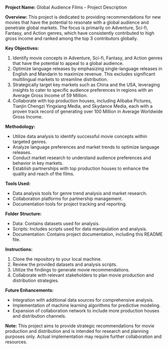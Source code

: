 **Project Name:** Global Audience Films - Project Description

**Overview:**
This project is dedicated to providing recommendations for new movies that have the potential to resonate with a global audience and penetrate global markets. The focus is primarily on Adventure, Sci-fi, Fantasy, and Action genres, which have consistently contributed to high gross income and ranked among the top 3 contributors globally.

**Key Objectives:**
1. Identify movie concepts in Adventure, Sci-fi, Fantasy, and Action genres that have the potential to appeal to a global audience.
2. Optimize language releases by emphasizing single-language releases in English and Mandarin to maximize revenue. This excludes significant multilingual markets to streamline distribution.
3. Strategically target key markets such as China and the USA, leveraging insights to cater to specific audience preferences in regions with an Average Gross Income of 59 Million.
4. Collaborate with top production houses, including Alibaba Pictures, Tianjin Chengzi Yingxiang Media, and Skydance Media, each with a proven track record of generating over 100 Million in Average Worldwide Gross Income.

**Methodology:**
- Utilize data analysis to identify successful movie concepts within targeted genres.
- Analyze language preferences and market trends to optimize language releases.
- Conduct market research to understand audience preferences and behavior in key markets.
- Establish partnerships with top production houses to enhance the quality and reach of the films.

**Tools Used:**
- Data analysis tools for genre trend analysis and market research.
- Collaboration platforms for partnership management.
- Documentation tools for project tracking and reporting.

**Folder Structure:**
- Data: Contains datasets used for analysis.
- Scripts: Includes scripts used for data manipulation and analysis.
- Documentation: Contains project documentation, including this README file.

**Instructions:**
1. Clone the repository to your local machine.
2. Review the provided datasets and analysis scripts.
3. Utilize the findings to generate movie recommendations.
4. Collaborate with relevant stakeholders to plan movie production and distribution strategies.

**Future Enhancements:**
- Integration with additional data sources for comprehensive analysis.
- Implementation of machine learning algorithms for predictive modeling.
- Expansion of collaboration network to include more production houses and distribution channels.

**Note:** This project aims to provide strategic recommendations for movie production and distribution and is intended for research and planning purposes only. Actual implementation may require further collaboration and resources.

